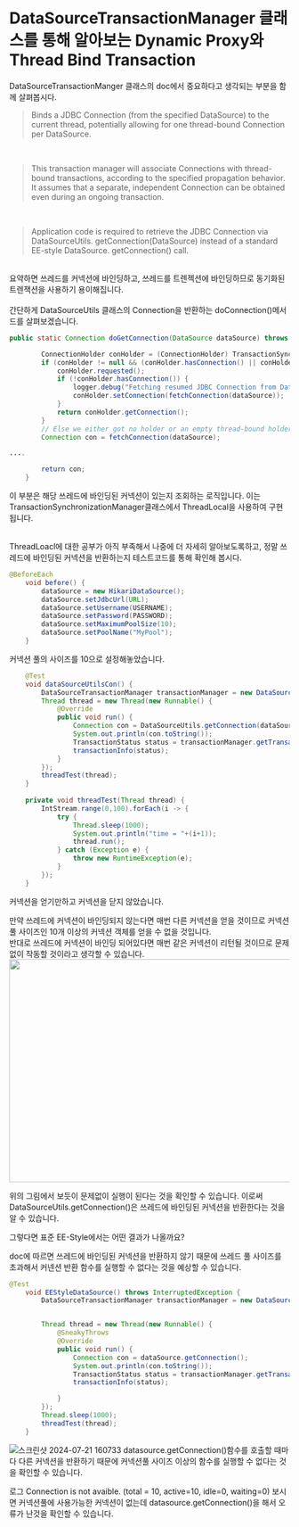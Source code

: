 # DataSourceTransactionManager 클래스를 통해 알아보는 Dynamic Proxy와 Thread Bind Transaction

DataSourceTransactionManger 클래스의 doc에서 중요하다고 생각되는 부분을 함께 살펴봅시다.

> Binds a JDBC Connection (from the specified DataSource) to the current thread, potentially allowing for one thread-bound Connection per DataSource.
<br/>

>This transaction manager will associate Connections with thread-bound transactions, according to the specified propagation behavior. It assumes that a separate, independent Connection can be obtained even during an ongoing transaction.
<br/>


>Application code is required to retrieve the JDBC Connection via DataSourceUtils. getConnection(DataSource) instead of a standard EE-style DataSource. getConnection() call.

<br/> 
요약하면 쓰레드를 커넥션에 바인딩하고, 쓰레드를 트렌젝션에 바인딩하므로 동기화된 트렌잭션을 사용하기 용이해집니다. 
<br/>
<br/> 
간단하게 DataSourceUtils 클래스의 Connection을 반환하는 doConnection()메서드를 살펴보겠습니다.

```java
public static Connection doGetConnection(DataSource dataSource) throws SQLException {

		ConnectionHolder conHolder = (ConnectionHolder) TransactionSynchronizationManager.getResource(dataSource);
		if (conHolder != null && (conHolder.hasConnection() || conHolder.isSynchronizedWithTransaction())) {
			conHolder.requested();
			if (!conHolder.hasConnection()) {
				logger.debug("Fetching resumed JDBC Connection from DataSource");
				conHolder.setConnection(fetchConnection(dataSource));
			}
			return conHolder.getConnection();
		}
		// Else we either got no holder or an empty thread-bound holder here.
		Connection con = fetchConnection(dataSource);

....

		return con;
	}
```
이 부분은 해당 쓰레드에 바인딩된 커넥션이 있는지 조회하는 로직입니다. 
이는 TransactionSynchronizationManager클래스에서 ThreadLocal을 사용하여 구현됩니다.
<br/> <br/> 

ThreadLoacl에 대한 공부가 아직 부족해서 나중에 더 자세히 알아보도록하고, 정말 쓰레드에 바인딩된 커넥션을 반환하는지 테스트코드를 통해 확인해 봅시다.

```java
@BeforeEach
    void before() {
        dataSource = new HikariDataSource();
        dataSource.setJdbcUrl(URL);
        dataSource.setUsername(USERNAME);
        dataSource.setPassword(PASSWORD);
        dataSource.setMaximumPoolSize(10);
        dataSource.setPoolName("MyPool");
    }
```
커넥션 풀의 사이즈를 10으로 설정해놓았습니다.

```java
    @Test
    void dataSourceUtilsCon() {
        DataSourceTransactionManager transactionManager = new DataSourceTransactionManager(dataSource);
        Thread thread = new Thread(new Runnable() {
            @Override
            public void run() {
                Connection con = DataSourceUtils.getConnection(dataSource);
                System.out.println(con.toString());
                TransactionStatus status = transactionManager.getTransaction(new DefaultTransactionDefinition());
                transactionInfo(status);
            }
        });
        threadTest(thread);
    }
    
    private void threadTest(Thread thread) {
        IntStream.range(0,100).forEach(i -> {
            try {
                Thread.sleep(1000);
                System.out.println("time = "+(i+1));
                thread.run();
            } catch (Exception e) {
                throw new RuntimeException(e);
            }
        });
    }
```
커넥션을 얻기만하고 커넥션을 닫지 않았습니다.
</br>

 만약 쓰레드에 커넥션이 바인딩되지 않는다면 매번 다른 커넥션을 얻을 것이므로 커넥션풀 사이즈인 10개 이상의 커넥션 객체를 얻을 수 없을 것입니다. </br>
 반대로 쓰레드에 커넥션이 바인딩 되어있다면 매번 같은 커넥션이 리턴될 것이므로 문제없이 작동할 것이라고 생각할 수 있습니다.
<img src="https://github.com/user-attachments/assets/8e875efa-8274-46ba-a641-169e0364dd6d" width="800" height="400"/>

 위의 그림에서 보듯이 문제없이 실행이 된다는 것을 확인할 수 있습니다. 이로써 DataSourceUtils.getConnection()은 쓰레드에 바인딩된 커넥션을 반환한다는 것을 알 수 있습니다.

그렇다면 표준 EE-Style에서는 어떤 결과가 나올까요?

doc에 따르면 쓰레드에 바인딩된 커넥션을 반환하지 않기 때문에 쓰레드 풀 사이즈를 초과해서 커넨션 반환 함수를 실행할 수 없다는 것을 예상할 수 있습니다.
```java
@Test
    void EEStyleDataSource() throws InterruptedException {
        DataSourceTransactionManager transactionManager = new DataSourceTransactionManager(dataSource);


        Thread thread = new Thread(new Runnable() {
            @SneakyThrows
            @Override
            public void run() {
                Connection con = dataSource.getConnection();
                System.out.println(con.toString());
                TransactionStatus status = transactionManager.getTransaction(new DefaultTransactionDefinition());
                transactionInfo(status);

            }
        });
        Thread.sleep(1000);
        threadTest(thread);
    }
```
![스크린샷 2024-07-21 160733](https://github.com/user-attachments/assets/9e0a0b99-027a-44f5-9fd7-1687766f511d)
datasource.getConnection()함수를 호출할 때마다 다른 커넥션을 반환하기 때문에 커넥션풀 사이즈 이상의 함수를 실행할 수 없다는 것을 확인할 수 있습니다.

로그 Connection is not avaible. (total = 10, active=10, idle=0, waiting=0)  보시면 커넥션풀에 사용가능한 커넥션이 없는데 datasource.getConnection()을 해서 오류가 난것을 확인할 수 있습니다.
